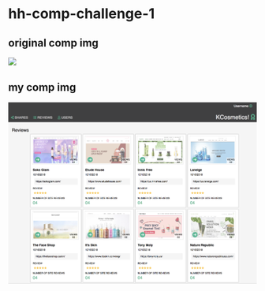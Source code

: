 # hh-comp-challenge-1

## original comp img
<img src="http://frontend.turing.io/assets/images/static-comp-challenge-2.jpg">

## my comp img
![Screenshot](hh-comp-challenge-1-img.png)
